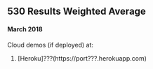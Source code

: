 ## 530 Results Weighted Average
#### March 2018  

Cloud demos (if deployed) at:
1. [Heroku]???(https://port???.herokuapp.com)  